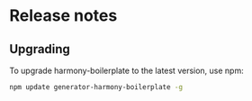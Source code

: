 # Release notes

## Upgrading

To upgrade harmony-boilerplate to the latest version, use npm:

``` sh
npm update generator-harmony-boilerplate -g
```

